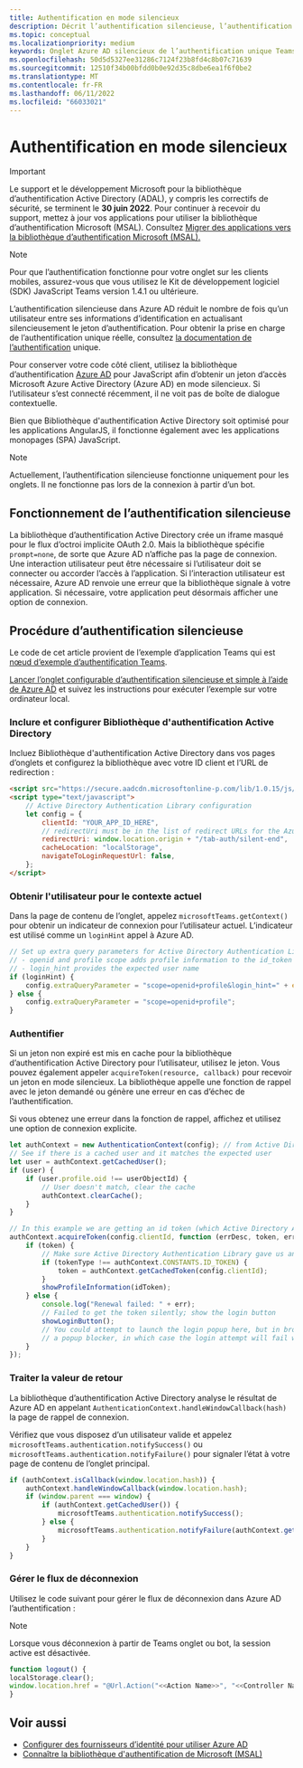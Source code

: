 ```yaml
---
title: Authentification en mode silencieux
description: Décrit l’authentification silencieuse, l’authentification unique Azure AD pour les onglets
ms.topic: conceptual
ms.localizationpriority: medium
keywords: Onglet Azure AD silencieux de l’authentification unique Teams
ms.openlocfilehash: 50d5d5327ee31286c7124f23b8fd4c8b07c71639
ms.sourcegitcommit: 12510f34b00bfdd0b0e92d35c8dbe6ea1f6f0be2
ms.translationtype: MT
ms.contentlocale: fr-FR
ms.lasthandoff: 06/11/2022
ms.locfileid: "66033021"
---
```

# <a name="silent-authentication"></a>Authentification en mode silencieux

> [!IMPORTANT]
> Le support et le développement Microsoft pour la bibliothèque d’authentification Active Directory (ADAL), y compris les correctifs de sécurité, se terminent le **30 juin 2022**. Pour continuer à recevoir du support, mettez à jour vos applications pour utiliser la bibliothèque d’authentification Microsoft (MSAL). Consultez [Migrer des applications vers la bibliothèque d’authentification Microsoft (MSAL).](/azure/active-directory/develop/msal-migration)

> [!NOTE]
> Pour que l’authentification fonctionne pour votre onglet sur les clients mobiles, assurez-vous que vous utilisez le Kit de développement logiciel (SDK) JavaScript Teams version 1.4.1 ou ultérieure.

L’authentification silencieuse dans Azure AD réduit le nombre de fois qu’un utilisateur entre ses informations d’identification en actualisant silencieusement le jeton d’authentification. Pour obtenir la prise en charge de l’authentification unique réelle, consultez [la documentation de l’authentification](~/tabs/how-to/authentication/tab-sso-overview.md) unique.

Pour conserver votre code côté client, utilisez la bibliothèque d’authentification [Azure AD](/azure/active-directory/develop/active-directory-authentication-libraries) pour JavaScript afin d’obtenir un jeton d’accès Microsoft Azure Active Directory (Azure AD) en mode silencieux. Si l’utilisateur s’est connecté récemment, il ne voit pas de boîte de dialogue contextuelle.

Bien que Bibliothèque d'authentification Active Directory soit optimisé pour les applications AngularJS, il fonctionne également avec les applications monopages (SPA) JavaScript.

> [!NOTE]
> Actuellement, l’authentification silencieuse fonctionne uniquement pour les onglets. Il ne fonctionne pas lors de la connexion à partir d’un bot.

## <a name="how-silent-authentication-works"></a>Fonctionnement de l’authentification silencieuse

La bibliothèque d’authentification Active Directory crée un iframe masqué pour le flux d’octroi implicite OAuth 2.0. Mais la bibliothèque spécifie `prompt=none`, de sorte que Azure AD n’affiche pas la page de connexion. Une interaction utilisateur peut être nécessaire si l’utilisateur doit se connecter ou accorder l’accès à l’application. Si l’interaction utilisateur est nécessaire, Azure AD renvoie une erreur que la bibliothèque signale à votre application. Si nécessaire, votre application peut désormais afficher une option de connexion.

## <a name="how-to-do-silent-authentication"></a>Procédure d’authentification silencieuse

Le code de cet article provient de l’exemple d’application Teams qui est [nœud d’exemple d’authentification Teams](https://github.com/OfficeDev/Microsoft-Teams-Samples/blob/main/samples/app-auth/nodejs/src/views/tab/silent/silent.hbs).

[Lancer l’onglet configurable d’authentification silencieuse et simple à l’aide de Azure AD](https://github.com/OfficeDev/Microsoft-Teams-Samples/tree/main/samples/tab-channel-group-config-page-auth/csharp) et suivez les instructions pour exécuter l’exemple sur votre ordinateur local.

### <a name="include-and-configure-active-directory-authentication-library"></a>Inclure et configurer Bibliothèque d'authentification Active Directory

Incluez Bibliothèque d'authentification Active Directory dans vos pages d’onglets et configurez la bibliothèque avec votre ID client et l’URL de redirection :

```html
<script src="https://secure.aadcdn.microsoftonline-p.com/lib/1.0.15/js/adal.min.js" integrity="sha384-lIk8T3uMxKqXQVVfFbiw0K/Nq+kt1P3NtGt/pNexiDby2rKU6xnDY8p16gIwKqgI" crossorigin="anonymous"></script>
<script type="text/javascript">
    // Active Directory Authentication Library configuration
    let config = {
        clientId: "YOUR_APP_ID_HERE",
        // redirectUri must be in the list of redirect URLs for the Azure AD app
        redirectUri: window.location.origin + "/tab-auth/silent-end",
        cacheLocation: "localStorage",
        navigateToLoginRequestUrl: false,
    };
</script>
```

### <a name="get-the-user-context"></a>Obtenir l'utilisateur pour le contexte actuel

Dans la page de contenu de l’onglet, appelez `microsoftTeams.getContext()` pour obtenir un indicateur de connexion pour l’utilisateur actuel. L’indicateur est utilisé comme un `loginHint` appel à Azure AD.

```javascript
// Set up extra query parameters for Active Directory Authentication Library
// - openid and profile scope adds profile information to the id_token
// - login_hint provides the expected user name
if (loginHint) {
    config.extraQueryParameter = "scope=openid+profile&login_hint=" + encodeURIComponent(loginHint);
} else {
    config.extraQueryParameter = "scope=openid+profile";
}
```

### <a name="authenticate"></a>Authentifier

Si un jeton non expiré est mis en cache pour la bibliothèque d’authentification Active Directory pour l’utilisateur, utilisez le jeton. Vous pouvez également appeler `acquireToken(resource, callback)` pour recevoir un jeton en mode silencieux. La bibliothèque appelle une fonction de rappel avec le jeton demandé ou génère une erreur en cas d’échec de l’authentification.

Si vous obtenez une erreur dans la fonction de rappel, affichez et utilisez une option de connexion explicite.

```javascript
let authContext = new AuthenticationContext(config); // from Active Directory Authentication Library
// See if there is a cached user and it matches the expected user
let user = authContext.getCachedUser();
if (user) {
    if (user.profile.oid !== userObjectId) {
        // User doesn't match, clear the cache
        authContext.clearCache();
    }
}

// In this example we are getting an id token (which Active Directory Authentication Library returns if we ask for resource = clientId)
authContext.acquireToken(config.clientId, function (errDesc, token, err, tokenType) {
    if (token) {
        // Make sure Active Directory Authentication Library gave us an ID token
        if (tokenType !== authContext.CONSTANTS.ID_TOKEN) {
            token = authContext.getCachedToken(config.clientId);
        }
        showProfileInformation(idToken);
    } else {
        console.log("Renewal failed: " + err);
        // Failed to get the token silently; show the login button
        showLoginButton();
        // You could attempt to launch the login popup here, but in browsers this could be blocked by
        // a popup blocker, in which case the login attempt will fail with the reason FailedToOpenWindow.
    }
});
```

### <a name="process-the-return-value"></a>Traiter la valeur de retour

La bibliothèque d’authentification Active Directory analyse le résultat de Azure AD en appelant `AuthenticationContext.handleWindowCallback(hash)` la page de rappel de connexion.

Vérifiez que vous disposez d’un utilisateur valide et appelez `microsoftTeams.authentication.notifySuccess()` ou `microsoftTeams.authentication.notifyFailure()` pour signaler l’état à votre page de contenu de l’onglet principal.

```javascript
if (authContext.isCallback(window.location.hash)) {
    authContext.handleWindowCallback(window.location.hash);
    if (window.parent === window) {
        if (authContext.getCachedUser()) {
            microsoftTeams.authentication.notifySuccess();
        } else {
            microsoftTeams.authentication.notifyFailure(authContext.getLoginError());
        }
    }
}
```

### <a name="handle-the-sign-out-flow"></a>Gérer le flux de déconnexion

Utilisez le code suivant pour gérer le flux de déconnexion dans Azure AD l’authentification :

> [!NOTE]
> Lorsque vous déconnexion à partir de Teams onglet ou bot, la session active est désactivée.

```javascript
function logout() {
localStorage.clear();
window.location.href = "@Url.Action("<<Action Name>>", "<<Controller Name>>")";
}
```

## <a name="see-also"></a>Voir aussi

* [Configurer des fournisseurs d’identité pour utiliser Azure AD](../../../concepts/authentication/configure-identity-provider.md)
* [Connaître la bibliothèque d'authentification de Microsoft (MSAL)](/azure/active-directory/develop/msal-overview) 
